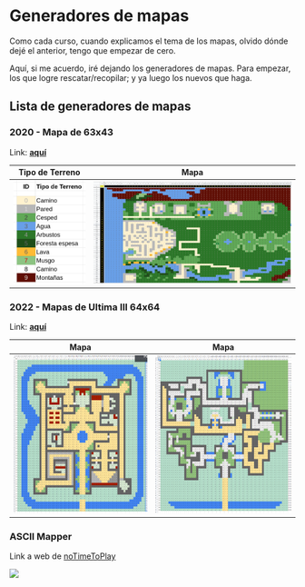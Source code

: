 # Generadores de mapas

Como cada curso, cuando explicamos el tema de los mapas, olvido dónde dejé el anterior, tengo que empezar de cero.

Aquí, si me acuerdo, iré dejando los generadores de mapas. Para empezar, los que logre rescatar/recopilar; y ya luego los nuevos que haga.

## Lista de generadores de mapas

### 2020 - Mapa de 63x43

Link: **[aquí](https://docs.google.com/spreadsheets/d/1d9UC03syn03oDDp1CU8s0rqLhh3_M5KHtXwGMQzVq8w/edit?usp=sharing)**

|Tipo de Terreno|Mapa
|-|-
|![](/imagenes/2020-mapaTipoTerreno.png)|![](/imagenes/2020-mapaTotal.png)

### 2022 - Mapas de Ultima III 64x64

Link: **[aquí](https://docs.google.com/spreadsheets/d/1wgDUYuLw5eu9Ri_1ppY6vDm5-ph5FQRgp9-ZWiNIB-A/edit?usp=sharing)**

|Mapa|Mapa
|-|-
|![](/imagenes/2022-mapaU3-001.png)|![](/imagenes/2022-mapaU3-002.png)

### ASCII Mapper 

Link a web de [noTimeToPlay](https://notimetoplay.org/engines/ascii-mapper/index.html)

![](https://notimetoplay.org/engines/ascii-mapper/ascii-mapper-20190816.png)